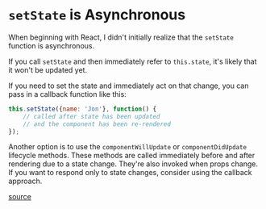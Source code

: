 # `setState` is Asynchronous

When beginning with React, I didn't initially realize that the `setState`
function is asynchronous.

If you call `setState` and then immediately refer to `this.state`, it's likely
that it won't be updated yet.

If you need to set the state and immediately act on that change, you can pass in
a callback function like this:

```js
this.setState({name: 'Jon'}, function() {
    // called after state has been updated
    // and the component has been re-rendered
});
```

Another option is to use the `componentWillUpdate` or `componentDidUpdate`
lifecycle methods. These methods are called immediately before and after
rendering due to a state change. They're also invoked when props change. If you
want to respond only to state changes, consider using the callback approach.

[source](https://daveceddia.com/react-gotchas/)
